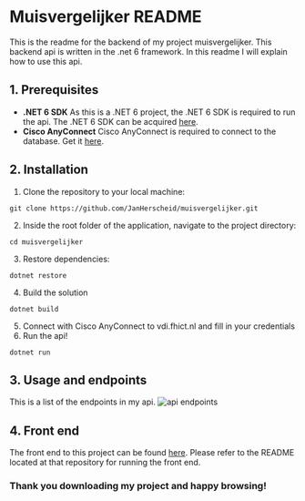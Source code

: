 # Muisvergelijker README
This is the readme for the backend of my project muisvergelijker. This backend api is written in the .net 6 framework.
In this readme I will explain how to use this api. 

## 1. Prerequisites
- **.NET 6 SDK** As this is a .NET 6 project, the .NET 6 SDK is required to run the api. The .NET 6 SDK can be acquired [here](https://dotnet.microsoft.com/en-us/download/dotnet/6.0).
- **Cisco AnyConnect** Cisco AnyConnect is required to connect to the database. Get it [here](https://www.cisco.com/c/en/us/support/security/anyconnect-secure-mobility-client-v4-x/model.html).

## 2. Installation
1. Clone the repository to your local machine:
```
git clone https://github.com/JanHerscheid/muisvergelijker.git
```
2. Inside the root folder of the application, navigate to the project directory:
```
cd muisvergelijker
```
3. Restore dependencies:
```
dotnet restore
```
4. Build the solution
```
dotnet build
```
5. Connect with Cisco AnyConnect to vdi.fhict.nl and fill in your credentials
6. Run the api!
```
dotnet run
```

## 3. Usage and endpoints
This is a list of the endpoints in my api. 
![api endpoints](https://cdn.discordapp.com/attachments/490116791629250561/1118742000175427604/image.png)

## 4. Front end
The front end to this project can be found [here](https://github.com/JanHerscheid/muisvergelijker-frontend).
Please refer to the README located at that repository for running the front end.

### Thank you downloading my project and happy browsing!

